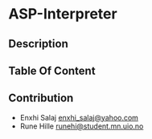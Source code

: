 # ASP-Interpreter
## Description

## Table Of Content


## Contribution
* Enxhi Salaj enxhi_salaj@yahoo.com
* Rune Hille runehi@student.mn.uio.no 
